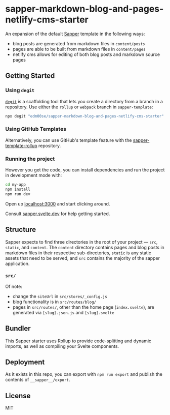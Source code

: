 # sapper-markdown-blog-and-pages-netlify-cms-starter

An expansion of the default [Sapper](https://github.com/sveltejs/sapper) template in the following ways:

- blog posts are generated from markdown files in `content/posts`
- pages are able to be built from markdown files in `content/pages`
- netlify cms allows for editing of both blog posts and markdown source pages

## Getting Started


### Using `degit`

[`degit`](https://github.com/Rich-Harris/degit) is a scaffolding tool that lets you create a directory from a branch in a repository. Use either the `rollup` or `webpack` branch in `sapper-template`:

```bash
npx degit "edm00se/sapper-markdown-blog-and-pages-netlify-cms-starter" my-app
```


### Using GitHub Templates

Alternatively, you can use GitHub's template feature with the [sapper-template-rollup](https://github.com/edm00se/sapper-markdown-blog-and-pages-netlify-cms-starter) repository.


### Running the project

However you get the code, you can install dependencies and run the project in development mode with:

```bash
cd my-app
npm install
npm run dev
```

Open up [localhost:3000](http://localhost:3000) and start clicking around.

Consult [sapper.svelte.dev](https://sapper.svelte.dev) for help getting started.


## Structure

Sapper expects to find three directories in the root of your project —  `src`, `static`, and `content`. The `content` directory contains pages and blog posts in markdown files in their respective sub-directories, `static` is any static assets that need to be served, and `src` contains the majority of the sapper application.

### `src/`

Of note:

- change the `siteUrl` in `src/stores/_config.js`
- blog functionality is in `src/routes/blog/`
- pages in `src/routes/`, other than the home page (`index.svelte`), are generated via `[slug].json.js` and `[slug].svelte`


## Bundler

This Sapper starter uses Rollup to provide code-splitting and dynamic imports, as well as compiling your Svelte components.


## Deployment

As it exists in this repo, you can export with `npm run export` and publish the contents of `__sapper__/export`.


## License

MIT
